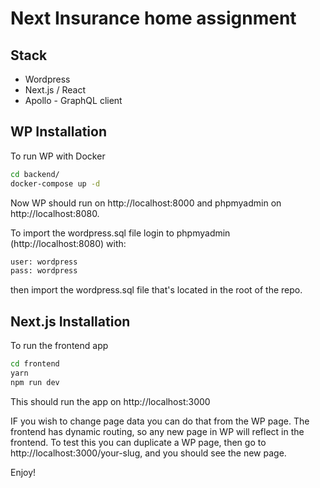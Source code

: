 # Next Insurance home assignment

## Stack
- Wordpress
- Next.js / React 
- Apollo - GraphQL client  

## WP Installation

To run WP with Docker  

```bash
cd backend/
docker-compose up -d
```
Now WP should run on http://localhost:8000
and phpmyadmin on http://localhost:8080.

To import the wordpress.sql file
login to phpmyadmin (http://localhost:8080) with: 
```bash
user: wordpress
pass: wordpress
```
then import the wordpress.sql file that's located in the root of the repo. 

## Next.js Installation
To run the frontend app

```bash
cd frontend
yarn 
npm run dev
```
This should run the app on http://localhost:3000

IF you wish to change page data you can do that from the WP page. 
The frontend has dynamic routing, so any new page in WP will reflect in the frontend.
To test this you can duplicate a WP page, then go to http://localhost:3000/your-slug, and you should see the new page. 

Enjoy!



